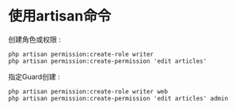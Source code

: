 # 使用artisan命令

创建角色或权限 : 

```
php artisan permission:create-role writer
php artisan permission:create-permission 'edit articles'
```

指定Guard创建 : 

```
php artisan permission:create-role writer web
php artisan permission:create-permission 'edit articles' admin
```



